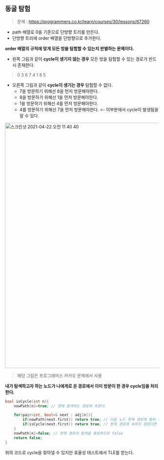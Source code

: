 <h2>동굴 탐험</h2>

> 문제 : https://programmers.co.kr/learn/courses/30/lessons/67260

- path 배열로 0을 기준으로 단방향 트리를 만든다.<br>
- 단방향 트리에 order 배열을 단방향으로 추가한다.<br>

**order 배열의 규칙에 맞게 모든 방을 탐험할 수 있는지 판별하는 문제이다.**

- 왼쪽 그림과 같이 **cycle이 생기지 않는 경우** 모든 방을 탐험할 수 있는 경로가 반드시 존재한다.<br>
> 0 3 6 7 4 1 8 5

- 오른쪽 그림과 같이 **cycle이 생기는 경우** 탐험할 수 없다.<br>
  - 7을 방문하기 위해선 8을 먼저 방문해야한다.
  - 8을 방문하기 위해선 1을 먼저 방문해야한다.
  - 1을 방문하기 위해선 4를 먼저 방문해야한다.
  - 4를 방문하기 위해선 7을 먼저 방문해야한다. <- 이부분에서 cycle이 발생됨을 알 수 있다.

<img width="800" alt="스크린샷 2021-04-22 오전 11 40 40" src="https://user-images.githubusercontent.com/54436228/115647918-9ad80100-a35f-11eb-9cb4-64726c02c7bc.png">

> 해당 그림은 프로그래머스 카카오 문제에서 사용

**내가 탐색하고자 하는 노드가 나에게로 온 경로에서 이미 방문이 한 경우 cycle임을 처리한다.**<br>


```C++
bool isCycle(int n){
    nowPath[n]=true; // 현재 탐색하는 경로에 속한다.
    
    for(pair<int, bool>& next : adj[n]){
        if(nowPath[next.first]) return true; // 다음 노드 현재 경로에 벌써 속해있다면 cycle이므로 바로 return
        if(isCycle(next.first)) return true; // 현재 경로에 속하지 않았다면 next를 기준으로 탐색 시작
    }
    nowPath[n]=false; // 현재 경로의 탐색을 종료하므로 false
    return false;
}
```

위의 코드로 cycle을 찾아낼 수 있지만 효율성 테스트에서 TLE를 받는다.<br>
